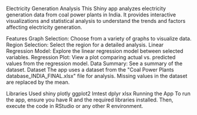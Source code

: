 <h>Electricity Generation Analysis</h>
This Shiny app analyzes electricity generation data from coal power plants in India. It provides interactive visualizations and statistical analysis to understand the trends and factors affecting electricity generation.

Features
Graph Selection: Choose from a variety of graphs to visualize data.
Region Selection: Select the region for a detailed analysis.
Linear Regression Model: Explore the linear regression model between selected variables.
Regression Plot: View a plot comparing actual vs. predicted values from the regression model.
Data Summary: See a summary of the dataset.
Dataset
The app uses a dataset from the "Coal Power Plants database_INDIA_FINAL.xlsx" file for analysis. Missing values in the dataset are replaced by the mean.

Libraries Used
shiny
plotly
ggplot2
lmtest
dplyr
xlsx
Running the App
To run the app, ensure you have R and the required libraries installed. Then, execute the code in RStudio or any other R environment.
